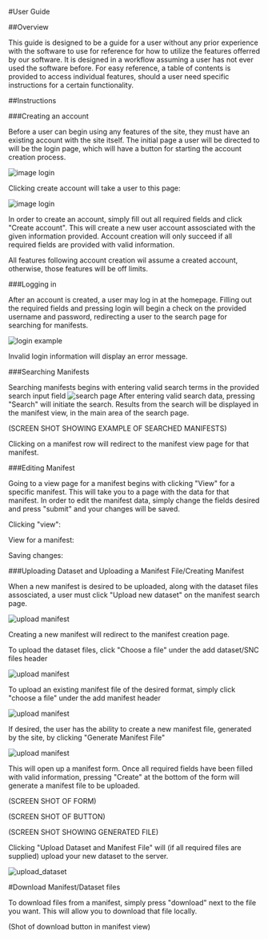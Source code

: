 #User Guide 

##Overview

This guide is designed to be a guide for a user without any prior experience with the software to use for reference for how to utilize
the features offerred by our software. It is designed in a workflow assuming a user has not ever used the software before. For easy 
reference, a table of contents is provided to access individual features, should a user need specific instructions for a certain 
functionality. 

##Instructions

###Creating an account

Before a user can begin using any features of the site, they must have an existing account with the site itself. The initial page a
user will be directed to will be the login page, which will have a button for starting the account creation process.

![image login](/UserDocImages/acct_creation_button.PNG)
    
Clicking create account will take a user to this page:
    
![image login](/UserDocImages/acct_creation_form.PNG)
    
In order to create an account, simply fill out all required fields and click "Create account". This will create a new user account 
assosciated with the given information provided. Account creation will only succeed if all required fields are provided
with valid information. 

All features following account creation wil assume a created account, otherwise, those features will be off limits.
    
###Logging in

After an account is created, a user may log in at the homepage. Filling out the required fields and pressing login will begin a check
on the provided username and password, redirecting a user to the search page for searching for manifests. 
    
![login example](/UserDocImages/login_example.PNG)
    
Invalid login information will display an error message.
    
###Searching Manifests

Searching manifests begins with entering valid search terms in the provided search input field
    ![search page](/UserDocImages/search_page.PNG)
After entering valid search data, pressing "Search" will initiate the search. Results from the search will be displayed in the 
manifest view, in the main area of the search page. 
    
(SCREEN SHOT SHOWING EXAMPLE OF SEARCHED MANIFESTS)
    
Clicking on a manifest row will redirect to the manifest view page for that manifest. 
    
###Editing Manifest

Going to a view page for a manifest begins with clicking "View" for a specific manifest. This will take you to a page with the data for that manifest. In order to edit the manifest data, simply change the fields desired and press "submit" and your changes will be saved. 

Clicking "view":

View for a manifest:

Saving changes: 

    
###Uploading Dataset and Uploading a Manifest File/Creating Manifest

When a new manifest is desired to be uploaded, along with the dataset files assosciated, a user must click "Upload new dataset" on the 
manifest search page. 

![upload manifest](/UserDocImages/upload_button.PNG)
    
Creating a new manifest will redirect to the manifest creation page. 
    
To upload the dataset files, click "Choose a file" under the add dataset/SNC files header
    
![upload manifest](/UserDocImages/upload_datasetfiles.PNG)

To upload an existing manifest file of the desired format, simply click "choose a file" under the add manifest header
    
![upload manifest](/UserDocImages/upload_manifest.PNG)
    
If desired, the user has the ability to create a new manifest file, generated by the site, by clicking "Generate Manifest File" 
    
![upload manifest](/UserDocImages/generate_manifest.PNG)
    
This will open up a manifest form. Once all required fields have been filled with valid information, pressing "Create" 
at the bottom of the form will generate a manifest file to be uploaded.
    
(SCREEN SHOT OF FORM)

(SCREEN SHOT OF BUTTON)
    
(SCREEN SHOT SHOWING GENERATED FILE)

Clicking "Upload Dataset and Manifest File" will (if all required files are supplied) upload your new dataset to the server. 

![upload_dataset](/UserDocImages/upload_complete.PNG)
   
#Download Manifest/Dataset files

To download files from a manifest, simply press "download" next to the file you want. This will allow you to download that file locally.

(Shot of download button in manifest view)
 
    
    
